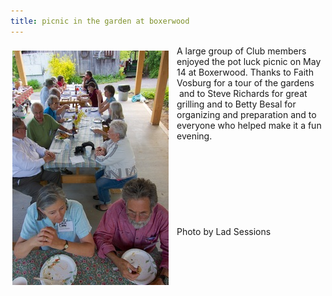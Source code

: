 ```yaml
---
title: picnic in the garden at boxerwood
---
```

<span class='imgPusher' style='float:left;height:0px'></span><span style='z-index:10;position:relative;float:left;max-width:100%;;clear:left;margin-top:0px;*margin-top:0px'><a><img src="/uploads/2/6/7/8/26780846/9246680.jpg" style="margin-top: 5px; margin-bottom: 10px; margin-left: 0px; margin-right: 10px; border-width:1px;padding:3px;" alt="Picture" class="galleryImageBorder wsite-image" /></a><span style="display: block; font-size: 90%; margin-top: -10px; margin-bottom: 10px; text-align: center;" class="wsite-caption"></span></span> <div class="paragraph" style="text-align:left;display:block;">A large group of Club members enjoyed the pot luck picnic on May 14 at Boxerwood. Thanks to Faith Vosburg for a tour of the gardens &nbsp;and to Steve Richards for great grilling&nbsp;and to Betty Besal for organizing and preparation and to everyone who helped make it a fun evening.<br /><br /><br /><br /><br /><br /><br /><br /><br />Photo by Lad Sessions</div> <hr style="width:100%;clear:both;visibility:hidden;"></hr>

